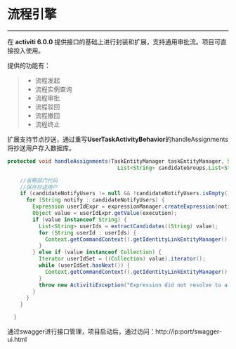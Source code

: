 # 流程引擎

------

在 **activiti 6.0.0** 提供接口的基础上进行封装和扩展，支持通用审批流。项目可直接投入使用。 

提供的功能有：
> * 流程发起
> * 流程实例查询
> * 流程审批
> * 流程驳回
> * 流程撤回
> * 流程终止

扩展支持节点抄送，通过重写**UserTaskActivityBehavior**的handleAssignments将抄送用户存入数据库。

```java
protected void handleAssignments(TaskEntityManager taskEntityManager, String assignee, String owner, List<String> candidateUsers,
                                   List<String> candidateGroups,List<String> candidateNotifyUsers, TaskEntity task, ExpressionManager expressionManager, DelegateExecution execution) {

    //省略部门代码
    //保存抄送用户
    if (candidateNotifyUsers != null && !candidateNotifyUsers.isEmpty()) {
      for (String notify : candidateNotifyUsers) {
        Expression userIdExpr = expressionManager.createExpression(notify);
        Object value = userIdExpr.getValue(execution);
        if (value instanceof String) {
          List<String> userIds = extractCandidates((String) value);
          for (String userId : userIds) {
            Context.getCommandContext().getIdentityLinkEntityManager().addUserIdentityLink(task, userId, NOTIFY);
          }
        } else if (value instanceof Collection) {
          Iterator userIdSet = ((Collection) value).iterator();
          while (userIdSet.hasNext()) {
            Context.getCommandContext().getIdentityLinkEntityManager().addUserIdentityLink(task, (String)userIdSet.next(), NOTIFY);
          }
          throw new ActivitiException("Expression did not resolve to a string or collection of strings");
        }
      }
    }

  }
```


通过swagger进行接口管理，项目启动后，通过访问：http://ip:port/swagger-ui.html

